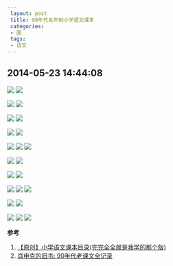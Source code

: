 ```yaml
---
 layout: post
 title: 90年代五年制小学语文课本
 categories: 
 - 图
 tags:
 - 语文
---
```


## 2014-05-23 14:44:08

![](https://jerkwin.github.io/pic/2014-05-23-小学语文封面_1.jpg) ![](https://jerkwin.github.io/pic/2014-05-23-小学语文目录_1.jpg)

![](https://jerkwin.github.io/pic/2014-05-23-小学语文封面_2.jpg) ![](https://jerkwin.github.io/pic/2014-05-23-小学语文目录_2.jpg)

![](https://jerkwin.github.io/pic/2014-05-23-小学语文封面_3.jpg) ![](https://jerkwin.github.io/pic/2014-05-23-小学语文目录_3.jpg)

![](https://jerkwin.github.io/pic/2014-05-23-小学语文封面_4.jpg) ![](https://jerkwin.github.io/pic/2014-05-23-小学语文目录_4.jpg)

![](https://jerkwin.github.io/pic/2014-05-23-小学语文封面_5.jpg) ![](https://jerkwin.github.io/pic/2014-05-23-小学语文目录_5.jpg) ![](https://jerkwin.github.io/pic/2014-05-23-小学语文目录_5_.jpg)

![](https://jerkwin.github.io/pic/2014-05-23-小学语文封面_6.jpg) ![](https://jerkwin.github.io/pic/2014-05-23-小学语文目录_6.jpg)

![](https://jerkwin.github.io/pic/2014-05-23-小学语文封面_7.jpg) ![](https://jerkwin.github.io/pic/2014-05-23-小学语文目录_7.jpg)

![](https://jerkwin.github.io/pic/2014-05-23-小学语文封面_8.jpg) ![](https://jerkwin.github.io/pic/2014-05-23-小学语文目录_8.jpg) ![](https://jerkwin.github.io/pic/2014-05-23-小学语文目录_8_.jpg)

![](https://jerkwin.github.io/pic/2014-05-23-小学语文封面_9.jpg) ![](https://jerkwin.github.io/pic/2014-05-23-小学语文目录_9.jpg)

![](https://jerkwin.github.io/pic/2014-05-23-小学语文封面_10.jpg) ![](https://jerkwin.github.io/pic/2014-05-23-小学语文目录_10.jpg) ![](https://jerkwin.github.io/pic/2014-05-23-小学语文目录_10_.jpg)

**参考**

1. [【原创】小学语文课本目录(完完全全就是我学的那个版)](http://blog.sina.com.cn/s/blog_497316cf0100cxge.html)
2. [肖申克的旧书: 90年代老课文全记录](http://zhangli582884000.blog.163.com/)
